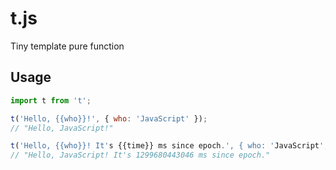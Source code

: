 # t.js

Tiny template pure function

## Usage

```js
import t from 't';

t('Hello, {{who}}!', { who: 'JavaScript' });
// "Hello, JavaScript!"

t('Hello, {{who}}! It's {{time}} ms since epoch.', { who: 'JavaScript', time: Date.now() })
// "Hello, JavaScript! It's 1299680443046 ms since epoch."
```
